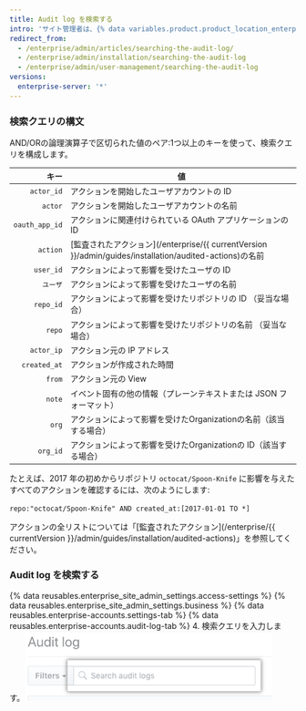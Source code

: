```yaml
---
title: Audit log を検索する
intro: 'サイト管理者は、{% data variables.product.product_location_enterprise %} で[監査されたアクション](/enterprise/{{ currentVersion }}/admin/guides/installation/audited-actions)の広範なリストを検索することができます。'
redirect_from:
  - /enterprise/admin/articles/searching-the-audit-log/
  - /enterprise/admin/installation/searching-the-audit-log
  - /enterprise/admin/user-management/searching-the-audit-log
versions:
  enterprise-server: '*'
---
```


### 検索クエリの構文

AND/ORの論理演算子で区切られた値のペア:1つ以上のキーを使って、検索クエリを構成します。

|             キー | 値                                                                                           |
| --------------:| ------------------------------------------------------------------------------------------- |
|     `actor_id` | アクションを開始したユーザアカウントの ID                                                                      |
|        `actor` | アクションを開始したユーザアカウントの名前                                                                       |
| `oauth_app_id` | アクションに関連付けられている OAuth アプリケーションの ID                                                          |
|       `action` | [監査されたアクション](/enterprise/{{ currentVersion }}/admin/guides/installation/audited-actions)の名前 |
|      `user_id` | アクションによって影響を受けたユーザの ID                                                                      |
|          `ユーザ` | アクションによって影響を受けたユーザの名前                                                                       |
|      `repo_id` | アクションによって影響を受けたリポジトリの ID （妥当な場合）                                                            |
|         `repo` | アクションによって影響を受けたリポジトリの名前 （妥当な場合）                                                             |
|     `actor_ip` | アクション元の IP アドレス                                                                             |
|   `created_at` | アクションが作成された時間                                                                               |
|         `from` | アクション元の View                                                                                |
|         `note` | イベント固有の他の情報（プレーンテキストまたは JSON フォーマット）                                                        |
|          `org` | アクションによって影響を受けたOrganizationの名前（該当する場合）                                                      |
|       `org_id` | アクションによって影響を受けたOrganizationの ID（該当する場合）                                                     |

たとえば、2017 年の初めからリポジトリ `octocat/Spoon-Knife` に影響を与えたすべてのアクションを確認するには、次のようにします:

  `repo:"octocat/Spoon-Knife" AND created_at:[2017-01-01 TO *]`

アクションの全リストについては「[監査されたアクション](/enterprise/{{ currentVersion }}/admin/guides/installation/audited-actions)」を参照してください。

### Audit log を検索する

{% data reusables.enterprise_site_admin_settings.access-settings %}
{% data reusables.enterprise_site_admin_settings.business %}
{% data reusables.enterprise-accounts.settings-tab %}
{% data reusables.enterprise-accounts.audit-log-tab %}
4. 検索クエリを入力します。![検索クエリ](/assets/images/enterprise/site-admin-settings/search-query.png)
